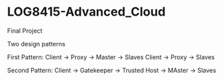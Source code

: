 # LOG8415-Advanced_Cloud
Final Project

Two design patterns

First Pattern: 
Client -> Proxy -> Master -> Slaves
Client -> Proxy -> Slaves

Second Pattern:
Client -> Gatekeeper -> Trusted Host -> MAster -> Slaves


